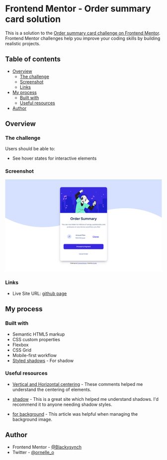# Frontend Mentor - Order summary card solution

This is a solution to the [Order summary card challenge on Frontend Mentor](https://www.frontendmentor.io/challenges/order-summary-component-QlPmajDUj). Frontend Mentor challenges help you improve your coding skills by building realistic projects. 

## Table of contents

- [Overview](#overview)
  - [The challenge](#the-challenge)
  - [Screenshot](#screenshot)
  - [Links](#links)
- [My process](#my-process)
  - [Built with](#built-with)
  - [Useful resources](#useful-resources)
- [Author](#author)


## Overview

### The challenge

Users should be able to:

- See hover states for interactive elements

### Screenshot

![](./my-solution.jpg)

### Links
- Live Site URL: [github page](https://blackysynch.github.io/results-summary-component-main/)

## My process

### Built with

- Semantic HTML5 markup
- CSS custom properties
- Flexbox
- CSS Grid
- Mobile-first workflow
- [Styled shadows](https://getcssscan.com/css-box-shadow-examples) - For shadow

### Useful resources

- [Vertical and Horizontal centering](https://stackoverflow.com/questions/11978231/vertically-center-two-elements-within-a-div/31977476#31977476) - These comments helped me understand the centering of elements.
- [shadow](https://getcssscan.com/css-box-shadow-examples) - This is a great site which helped me understand shadows. I'd recommend it to anyone needing shadow styles.

- [for background](https://www.svgbackgrounds.com/how-to-add-svgs-with-css-background-image/) - This article was helpful when managing the background image.


## Author

- Frontend Mentor - [@Blackysynch](https://www.frontendmentor.io/profile/Blackysynch)
- Twitter - [@ornelle_o](https://twitter.com/ornelle_o)
